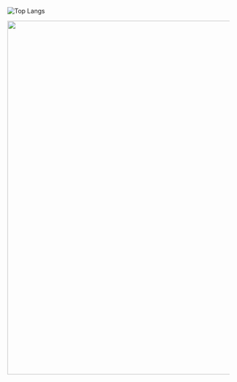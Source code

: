![Top Langs](https://github-readme-stats.vercel.app/api/top-langs/?username=GitTOWA&layout=compact)


<a href="https://github.com/ryo-ma/github-profile-trophy">
  <img width=800 src="https://github-profile-trophy.vercel.app/?username=GitTOWA&column=9&theme=gruvbox&no-frame=false"/>
</a>
